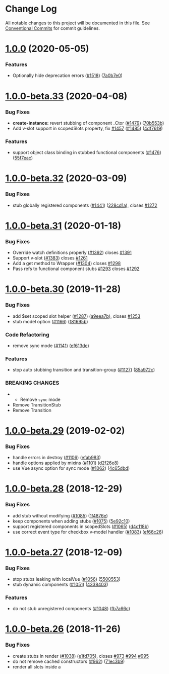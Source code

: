 # Change Log

All notable changes to this project will be documented in this file.
See [Conventional Commits](https://conventionalcommits.org) for commit guidelines.

# [1.0.0](https://github.com/vuejs/vue-test-utils/compare/v1.0.0-beta.33...v1.0.0) (2020-05-05)


### Features

* Optionally hide deprecation errors ([#1518](https://github.com/vuejs/vue-test-utils/issues/1518)) ([7a0b7e0](https://github.com/vuejs/vue-test-utils/commit/7a0b7e0c695da901f22df2fea53f6fef5e4dadf7))





# [1.0.0-beta.33](https://github.com/vuejs/vue-test-utils/compare/v1.0.0-beta.32...v1.0.0-beta.33) (2020-04-08)


### Bug Fixes

* **create-instance:** revert stubbing of component _Ctor ([#1479](https://github.com/vuejs/vue-test-utils/issues/1479)) ([70b553b](https://github.com/vuejs/vue-test-utils/commit/70b553bd18158d82de5f26ff14c1f062be371245))
* Add v-slot support in scopedSlots property, fix [#1457](https://github.com/vuejs/vue-test-utils/issues/1457) ([#1485](https://github.com/vuejs/vue-test-utils/issues/1485)) ([4df7619](https://github.com/vuejs/vue-test-utils/commit/4df7619c9388528718f0a39704fd22bd6dd669af))


### Features

* support object class binding in stubbed functional components ([#1476](https://github.com/vuejs/vue-test-utils/issues/1476)) ([55f7eac](https://github.com/vuejs/vue-test-utils/commit/55f7eac5cd305b60c0b9f8340cc6d9e3f470a665))





# [1.0.0-beta.32](https://github.com/vuejs/vue-test-utils/compare/v1.0.0-beta.31...v1.0.0-beta.32) (2020-03-09)


### Bug Fixes

* stub globally registered components ([#1441](https://github.com/vuejs/vue-test-utils/issues/1441)) ([228cd1a](https://github.com/vuejs/vue-test-utils/commit/228cd1ad4c578d71a0d05e7d7e491ce8b90229a9)), closes [#1272](https://github.com/vuejs/vue-test-utils/issues/1272)





# [1.0.0-beta.31](https://github.com/vuejs/vue-test-utils/compare/v1.0.0-beta.30...v1.0.0-beta.31) (2020-01-18)


### Bug Fixes

* Override watch definitions properly ([#1392](https://github.com/vuejs/vue-test-utils/pull/1392)) closes [#1391](https://github.com/vuejs/vue-test-utils/issues/1391)
* Support v-slot ([#1383](https://github.com/vuejs/vue-test-utils/pull/1383)) closes [#1261](https://github.com/vuejs/vue-test-utils/issues/1261)
* Add a get method to Wrapper ([#1304](https://github.com/vuejs/vue-test-utils/pull/1304)) closes [#1298](https://github.com/vuejs/vue-test-utils/issues/1298)
* Pass refs to functional component stubs [#1293](https://github.com/vuejs/vue-test-utils/pull/1293) closes [#1292](https://github.com/vuejs/vue-test-utils/issues/1292)



<a name="1.0.0-beta.30"></a>
# [1.0.0-beta.30](https://github.com/vuejs/vue-test-utils/compare/v1.0.0-beta.29...v1.0.0-beta.30) (2019-11-28)


### Bug Fixes

* add $set scoped slot helper ([#1287](https://github.com/vuejs/vue-test-utils/issues/1287)) ([a9eea7b](https://github.com/vuejs/vue-test-utils/commit/a9eea7b)), closes [#1253](https://github.com/vuejs/vue-test-utils/issues/1253)
* stub model option ([#1166](https://github.com/vuejs/vue-test-utils/issues/1166)) ([f81695b](https://github.com/vuejs/vue-test-utils/commit/f81695b))


### Code Refactoring

* remove sync mode ([#1141](https://github.com/vuejs/vue-test-utils/issues/1141)) ([ef613de](https://github.com/vuejs/vue-test-utils/commit/ef613de))


### Features

* stop auto stubbing transition and transition-group ([#1127](https://github.com/vuejs/vue-test-utils/issues/1127)) ([85a972c](https://github.com/vuejs/vue-test-utils/commit/85a972c))


### BREAKING CHANGES

* * Remove `sync` mode
* Remove TransitionStub
* Remove Transition




<a name="1.0.0-beta.29"></a>
# [1.0.0-beta.29](https://github.com/vuejs/vue-test-utils/compare/v1.0.0-beta.28...v1.0.0-beta.29) (2019-02-02)


### Bug Fixes

* handle errors in destroy ([#1106](https://github.com/vuejs/vue-test-utils/issues/1106)) ([efab983](https://github.com/vuejs/vue-test-utils/commit/efab983))
* handle options applied by mixins ([#1101](https://github.com/vuejs/vue-test-utils/issues/1101)) ([d2f26e8](https://github.com/vuejs/vue-test-utils/commit/d2f26e8))
* use Vue async option for sync mode ([#1062](https://github.com/vuejs/vue-test-utils/issues/1062)) ([4c65dbd](https://github.com/vuejs/vue-test-utils/commit/4c65dbd))




<a name="1.0.0-beta.28"></a>

# [1.0.0-beta.28](https://github.com/vuejs/vue-test-utils/compare/v1.0.0-beta.27...v1.0.0-beta.28) (2018-12-29)

### Bug Fixes

- add stub without modifying ([#1085](https://github.com/vuejs/vue-test-utils/issues/1085)) ([1f4876e](https://github.com/vuejs/vue-test-utils/commit/1f4876e))
- keep components when adding stubs ([#1075](https://github.com/vuejs/vue-test-utils/issues/1075)) ([5e92c10](https://github.com/vuejs/vue-test-utils/commit/5e92c10))
- support registered components in scopedSlots ([#1065](https://github.com/vuejs/vue-test-utils/issues/1065)) ([d4c118b](https://github.com/vuejs/vue-test-utils/commit/d4c118b))
- use correct event type for checkbox v-model handler ([#1083](https://github.com/vuejs/vue-test-utils/issues/1083)) ([ef66c26](https://github.com/vuejs/vue-test-utils/commit/ef66c26))

<a name="1.0.0-beta.27"></a>

# [1.0.0-beta.27](https://github.com/vuejs/vue-test-utils/compare/v1.0.0-beta.26...v1.0.0-beta.27) (2018-12-09)

### Bug Fixes

- stop stubs leaking with localVue ([#1056](https://github.com/vuejs/vue-test-utils/issues/1056)) ([5500553](https://github.com/vuejs/vue-test-utils/commit/5500553))
- stub dynamic components ([#1051](https://github.com/vuejs/vue-test-utils/issues/1051)) ([4338403](https://github.com/vuejs/vue-test-utils/commit/4338403))

### Features

- do not stub unregistered components ([#1048](https://github.com/vuejs/vue-test-utils/issues/1048)) ([fb7a66c](https://github.com/vuejs/vue-test-utils/commit/fb7a66c))

<a name="1.0.0-beta.26"></a>

# [1.0.0-beta.26](https://github.com/vuejs/vue-test-utils/compare/v1.0.0-beta.25...v1.0.0-beta.26) (2018-11-26)

### Bug Fixes

- create stubs in render ([#1038](https://github.com/vuejs/vue-test-utils/issues/1038)) ([e1fd705](https://github.com/vuejs/vue-test-utils/commit/e1fd705)), closes [#973](https://github.com/vuejs/vue-test-utils/issues/973) [#994](https://github.com/vuejs/vue-test-utils/issues/994) [#995](https://github.com/vuejs/vue-test-utils/issues/995)
- do not remove cached constructors ([#962](https://github.com/vuejs/vue-test-utils/issues/962)) ([71ec3b9](https://github.com/vuejs/vue-test-utils/commit/71ec3b9))
- render all slots inside a <template> vnode ([#979](https://github.com/vuejs/vue-test-utils/issues/979)) ([c04d3bf](https://github.com/vuejs/vue-test-utils/commit/c04d3bf))
- stop extending from constructor functions ([#1014](https://github.com/vuejs/vue-test-utils/issues/1014)) ([2648213](https://github.com/vuejs/vue-test-utils/commit/2648213))
- support async components in stubs ([#1039](https://github.com/vuejs/vue-test-utils/issues/1039)) ([6a4e19d](https://github.com/vuejs/vue-test-utils/commit/6a4e19d)), closes [#1026](https://github.com/vuejs/vue-test-utils/issues/1026)

### Features

- pass listeners to functional components ([#1036](https://github.com/vuejs/vue-test-utils/issues/1036)) ([7a1a49e](https://github.com/vuejs/vue-test-utils/commit/7a1a49e))
- support lazily added components ([#1005](https://github.com/vuejs/vue-test-utils/issues/1005)) ([3653c60](https://github.com/vuejs/vue-test-utils/commit/3653c60))

### BREAKING CHANGES

- The tag name rendered by snapshots will use the rendered component tag, rather than the registered component name

<a name="1.0.0-beta.25"></a>

# [1.0.0-beta.25](https://github.com/vuejs/vue-test-utils/compare/v1.0.0-beta.24...v1.0.0-beta.25) (2018-09-08)

### Bug Fixes

- handle global stubs and functional extended components ([#943](https://github.com/vuejs/vue-test-utils/issues/943)) ([0d1ddd1](https://github.com/vuejs/vue-test-utils/commit/0d1ddd1))
- throw error if unsupported options passed in vue < 2.3 ([#910](https://github.com/vuejs/vue-test-utils/issues/910)) ([e8d9547](https://github.com/vuejs/vue-test-utils/commit/e8d9547))

### Performance Improvements

- use extends over createLocalVue ([#934](https://github.com/vuejs/vue-test-utils/issues/934)) ([af45a9d](https://github.com/vuejs/vue-test-utils/commit/af45a9d))

<a name="1.0.0-beta.24"></a>

# [1.0.0-beta.24](https://github.com/vuejs/vue-test-utils/compare/v1.0.0-beta.23...v1.0.0-beta.24) (2018-08-05)

### Bug Fixes

- reconcile the overridden prototype of component with \_Vue mixins ([#889](https://github.com/vuejs/vue-test-utils/issues/889)) ([73980c4](https://github.com/vuejs/vue-test-utils/commit/73980c4))
- wrap extended child components ([#840](https://github.com/vuejs/vue-test-utils/issues/840)) ([4faf5fb](https://github.com/vuejs/vue-test-utils/commit/4faf5fb))

### Features

- support scopedSlots mounting option for functional component ([#893](https://github.com/vuejs/vue-test-utils/issues/893)) ([7a04ff4](https://github.com/vuejs/vue-test-utils/commit/7a04ff4))

<a name="1.0.0-beta.23"></a>

# [1.0.0-beta.23](https://github.com/vuejs/vue-test-utils/compare/v1.0.0-beta.22...v1.0.0-beta.23) (2018-07-31)

### Bug Fixes

- add stubs/mocks to extended components ([#881](https://github.com/vuejs/vue-test-utils/issues/881)) ([862ce5c](https://github.com/vuejs/vue-test-utils/commit/862ce5c))

<a name="1.0.0-beta.22"></a>

# [1.0.0-beta.22](https://github.com/vuejs/vue-test-utils/compare/v1.0.0-beta.21...v1.0.0-beta.22) (2018-07-29)

### Bug Fixes

- add unused propsData as component attributes ([#865](https://github.com/vuejs/vue-test-utils/issues/865)) ([c747cd6](https://github.com/vuejs/vue-test-utils/commit/c747cd6))
- clear static tree for slots render ([#862](https://github.com/vuejs/vue-test-utils/issues/862)) ([c7ac0d9](https://github.com/vuejs/vue-test-utils/commit/c7ac0d9))
- keep the overrides prototype information of component ([#856](https://github.com/vuejs/vue-test-utils/issues/856)) ([0371793](https://github.com/vuejs/vue-test-utils/commit/0371793))
- stub globally registered components ([#859](https://github.com/vuejs/vue-test-utils/issues/859)) ([5af3677](https://github.com/vuejs/vue-test-utils/commit/5af3677))
- support multiple default slot nodes ([#861](https://github.com/vuejs/vue-test-utils/issues/861)) ([85dd3ec](https://github.com/vuejs/vue-test-utils/commit/85dd3ec))

### Features

- add support for JSX scopedSlots value ([#871](https://github.com/vuejs/vue-test-utils/issues/871)) ([13bcaeb](https://github.com/vuejs/vue-test-utils/commit/13bcaeb))

<a name="1.0.0-beta.21"></a>

# [1.0.0-beta.21](https://github.com/vuejs/vue-test-utils/compare/v1.0.0-beta.20...v1.0.0-beta.21) (2018-07-22)

### Bug Fixes

- extend extended child components ([#757](https://github.com/vuejs/vue-test-utils/issues/757)) ([bc5aba3](https://github.com/vuejs/vue-test-utils/commit/bc5aba3))
- improve scopedSlots option ([#808](https://github.com/vuejs/vue-test-utils/issues/808)) ([b946997](https://github.com/vuejs/vue-test-utils/commit/b946997))
- improve slots option ([#813](https://github.com/vuejs/vue-test-utils/issues/813)) ([5fecbd2](https://github.com/vuejs/vue-test-utils/commit/5fecbd2))

### Features

- add parentComponent option ([#846](https://github.com/vuejs/vue-test-utils/issues/846)) ([1951409](https://github.com/vuejs/vue-test-utils/commit/1951409))
- enabled slots option to take class components ([#826](https://github.com/vuejs/vue-test-utils/issues/826)) ([4916fed](https://github.com/vuejs/vue-test-utils/commit/4916fed))

<a name="1.0.0-beta.20"></a>

# [1.0.0-beta.20](https://github.com/vuejs/vue-test-utils/compare/v1.0.0-beta.19...v1.0.0-beta.20) (2018-06-24)

### Bug Fixes

- stub child components ([#723](https://github.com/vuejs/vue-test-utils/issues/723)) ([bc736fb](https://github.com/vuejs/vue-test-utils/commit/bc736fb))
- **slots:** functional component text slots ([#733](https://github.com/vuejs/vue-test-utils/issues/733)) ([daa56aa](https://github.com/vuejs/vue-test-utils/commit/daa56aa))

<a name="1.0.0-beta.19"></a>

# [1.0.0-beta.19](https://github.com/vuejs/vue-test-utils/compare/v1.0.0-beta.18...v1.0.0-beta.19) (2018-06-14)

### Bug Fixes

- handle extended components correctly ([#709](https://github.com/vuejs/vue-test-utils/issues/709)) ([55d831f](https://github.com/vuejs/vue-test-utils/commit/55d831f))
- support text slots ([#711](https://github.com/vuejs/vue-test-utils/issues/711)) ([93b8d98](https://github.com/vuejs/vue-test-utils/commit/93b8d98))

<a name="1.0.0-beta.17"></a>

# [1.0.0-beta.17](https://github.com/vuejs/vue-test-utils/compare/v1.0.0-beta.16...v1.0.0-beta.17) (2018-06-09)

### Bug Fixes

- clone propsData to avoid mutation ([#613](https://github.com/vuejs/vue-test-utils/issues/613)) ([a93275c](https://github.com/vuejs/vue-test-utils/commit/a93275c))
- make component construct correctly which class extends from Vue ([#654](https://github.com/vuejs/vue-test-utils/issues/654)) ([3ecce2e](https://github.com/vuejs/vue-test-utils/commit/3ecce2e))
- message for logModifiedComponents ([#597](https://github.com/vuejs/vue-test-utils/issues/597)) ([dea5dba](https://github.com/vuejs/vue-test-utils/commit/dea5dba))
- remove phantomjs limitation ([#663](https://github.com/vuejs/vue-test-utils/issues/663)) ([e9f3305](https://github.com/vuejs/vue-test-utils/commit/e9f3305))

### Features

- add parent in create-instance ([#586](https://github.com/vuejs/vue-test-utils/issues/586)) ([0ab5a75](https://github.com/vuejs/vue-test-utils/commit/0ab5a75))
- support component slot string ([#633](https://github.com/vuejs/vue-test-utils/issues/633)) ([8294453](https://github.com/vuejs/vue-test-utils/commit/8294453))

### BREAKING CHANGES

- removes templates from slots

<a name="1.0.0"></a>

# [1.0.0](https://github.com/EddYerburgh/vue-test-utils/compare/v1.0.0-beta.13...v1.0.0) (2018-03-01)

**Note:** Version bump only for package create-instance
